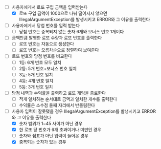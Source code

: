 - [ ] 사용자에게서 로또 구입 금액을 입력받는다
    - [x] 로또 구입 금액이 1000으로 나눠 떨어지지 않으면 IllegalArgumentException를 발생시키고 
ERROR와 그 이유를 출력한다
- [ ] 사용자에게서 당첨 번호를 입력 받는다
    - [ ] 당첨 번호는 중복되지 않는 숫자 6개와 보너스 번호 1개이다
- [ ] 금액만큼 발행한 로또 수량과 로또 번호를 출력한다 
    - [ ] 로또 번호는 자동으로 생성한다
    - [ ] 로또 번호는 오름차순으로 정렬하여 보여준다
- [ ] 로또 번호와 당첨 번호를 비교한다
    - [ ] 1등: 6개 번호 모두 일치
    - [ ] 2등: 5개 번호+보너스 번호 일치
    - [ ] 3등: 5개 번호 일치
    - [ ] 4등: 4개 번호 일치
    - [ ] 5등: 3개 번호 일치
- [ ] 당첨 내역과 수익률을 출력하고 로또 게임을 종료한다
    - [ ] 적게 일치하는 순서대로 금액과 일치한 개수를 출력한다
    - [ ] 수익률은 소수점 둘째 자리에서 반올림한다
- [ ] 사용자 입력이 잘못됐을 경우 IllegalArgumentException를 발생시키고
ERROR와 그 이유를 출력한다
    - [x] 숫자 범위가 1~45 사이가 아닌 경우
    - [x] 한 로또 당 번호가 6개 초과이거나 미만인 경우
    - [ ] 숫자와 쉼표가 아닌 입력이 들어온 경우
    - [x] 중복되는 숫자가 있는 경우